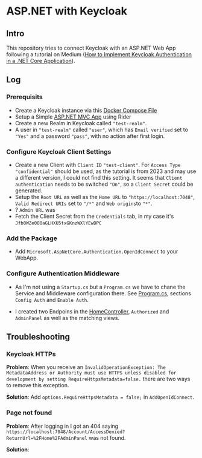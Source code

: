 # ASP.NET with Keycloak

## Intro

This repository tries to connect Keycloak with an ASP.NET Web App following a tutorial on Medium ([How to Implement Keycloak Authentication in a .NET Core Application](https://medium.com/@ahmed.gaduo_93938/how-to-implement-keycloak-authentication-in-a-net-core-application-ce8603698f24)).

## Log

### Prerequisits

- Create a Keycloak instance via this [Docker Compose File](./Docker-Compose/docker-compose.yaml)
- Setup a Simple [ASP.NET MVC App](./WebApp/) using Rider
- Create a new Realm in Keycloak called `"test-realm"`.
- A user in `"test-realm"` called `"user"`, which has `Email verified` set to `"Yes"` and a password `"pass"`, with no action after first login.

### Configure Keycloak Client Settings

- Create a new Client with `Client ID` `"test-client"`. For `Access Type` `"confidential"` should be used, as the tutorial is from 2023 and may use a different version, I could not find this setting. It seems that `Client authentication` needs to be switched `"On"`, so a `Client Secret` could be generated.
- Setup the `Root URL` as well as the `Home URL` to `"https://localhost:7048"`, `Valid Redirect URIs` set to `"/*"` and `Web origins`to `"*"`.
- ? `Admin URL` was 
- Fetch the Client Secret from the `Credentials` tab, in my case it's `Jfb0WZe0O8aGLHXU5txGKnzWXlYEwDPC`

### Add the Package

- Add `Microsoft.AspNetCore.Authentication.OpenIdConnect` to your WebApp.

### Configure Authentication Middleware

- As I'm not using a `Startup.cs` but a `Program.cs` we have to chane the Service and Middleware configuration there. See [Program.cs](./WebApp/WebApp/WebApp/Program.cs), sections `Config Auth` and `Enable Auth`.

- I created two Endpoins in the [HomeController](./WebApp/WebApp/WebApp/Controllers/HomeController.cs), `Authorized` and `AdminPanel` as well as the matching views.

## Troubleshooting

### Keycloak HTTPs

**Problem**: When you receive an `InvalidOperationException: The MetadataAddress or Authority must use HTTPS unless disabled for development by setting RequireHttpsMetadata=false.` there are two ways to remove this exception.

**Solution**: Add `options.RequireHttpsMetadata = false;` in `AddOpenIdConnect`.

### Page not found

**Problem**: After logging in I got an 404 saying `https://localhost:7048/Account/AccessDenied?ReturnUrl=%2FHome%2FAdminPanel` was not found.

**Solution**: 